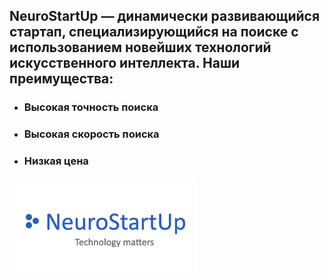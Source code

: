## NeuroStartUp — динамически развивающийся стартап, специализирующийся на поиске с использованием новейших технологий искусственного интеллекта. Наши преимущества:

* ### Высокая точность поиска
* ### Высокая скорость поиска
* ### Низкая цена
![](https://raw.githubusercontent.com/Mildivar/NeuroStartUp/main/LOGO.png) 